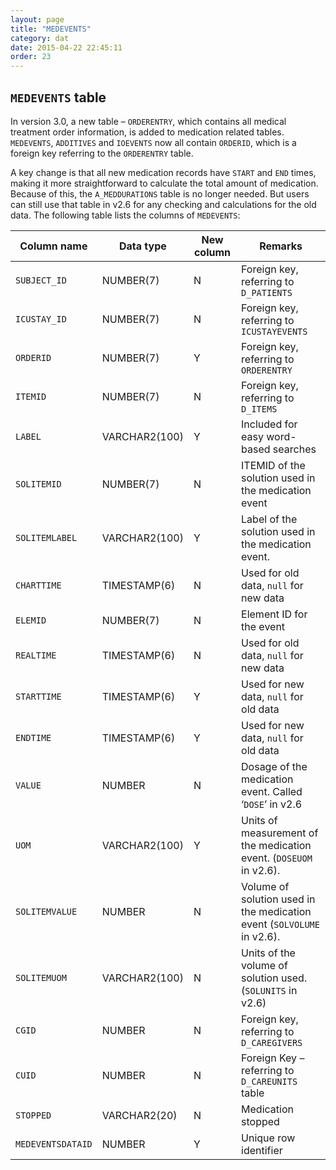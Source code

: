 ```yaml
---
layout: page
title: "MEDEVENTS"
category: dat
date: 2015-04-22 22:45:11
order: 23
---
```


## ```MEDEVENTS``` table

In version 3.0, a new table – ```ORDERENTRY```, which contains all medical
treatment order information, is added to medication related tables.
```MEDEVENTS```, ```ADDITIVES``` and ```IOEVENTS``` now all contain ```ORDERID```, which is a foreign key referring to the ```ORDERENTRY``` table. 

A key change is that all new medication records have ```START``` and ```END``` times, making it more straightforward to calculate the total amount of medication. Because of this, the ```A_MEDDURATIONS``` table is no longer needed. But users can still use that table in v2.6 for any checking and calculations for the old data. The following table lists the columns of ```MEDEVENTS```: 

Column name | Data type | New column  | Remarks
--- | --- | --- | ---
```SUBJECT_ID``` | NUMBER(7) | N | Foreign key, referring to ```D_PATIENTS```
```ICUSTAY_ID``` | NUMBER(7) | N | Foreign key, referring to ```ICUSTAYEVENTS```
```ORDERID``` | NUMBER(7) | Y | Foreign key, referring to ``ORDERENTRY``
```ITEMID``` | NUMBER(7) | N | Foreign key, referring to ```D_ITEMS```
```LABEL``` | VARCHAR2(100) | Y | Included for easy word-based searches
```SOLITEMID``` | NUMBER(7) | N | ITEMID of the solution used in the medication event
```SOLITEMLABEL``` | VARCHAR2(100) | Y | Label of the solution used in the medication event.
```CHARTTIME``` | TIMESTAMP(6) | N | Used for old data, ```null``` for new data
```ELEMID``` | NUMBER(7) | N | Element ID for the event
```REALTIME``` | TIMESTAMP(6) | N | Used for old data, ```null``` for new data
```STARTTIME``` | TIMESTAMP(6) | Y | Used for new data, ```null``` for old data
```ENDTIME``` | TIMESTAMP(6) | Y | Used for new data, ```null``` for old data
```VALUE``` | NUMBER | N | Dosage of the medication event. Called ‘```DOSE```’ in v2.6
```UOM``` | VARCHAR2(100) | Y | Units of measurement of the medication event. (```DOSEUOM``` in v2.6).
```SOLITEMVALUE``` | NUMBER | N | Volume of solution used in the medication event (```SOLVOLUME``` in v2.6).
```SOLITEMUOM``` | VARCHAR2(100) | N | Units of the volume of solution used. (```SOLUNITS``` in v2.6)
```CGID``` | NUMBER | N | Foreign key, referring to ```D_CAREGIVERS```
```CUID``` | NUMBER | N | Foreign Key – referring to ```D_CAREUNITS``` table
```STOPPED``` | VARCHAR2(20) | N | Medication stopped
```MEDEVENTSDATAID``` | NUMBER | Y | Unique row identifier

